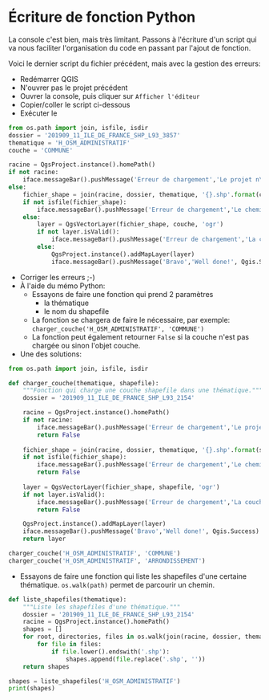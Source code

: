 # Écriture de fonction Python

La console c'est bien, mais très limitant. Passons à l'écriture d'un script qui va nous faciliter 
l'organisation du code en passant par l'ajout de fonction.

Voici le dernier script du fichier précédent, mais avec la gestion des erreurs:
* Redémarrer QGIS
* N'ouvrer pas le projet précédent
* Ouvrer la console, puis cliquer sur `Afficher l'éditeur`
* Copier/coller le script ci-dessous
* Exécuter le

```python
from os.path import join, isfile, isdir
dossier = '201909_11_ILE_DE_FRANCE_SHP_L93_3857'
thematique = 'H_OSM_ADMINISTRATIF'
couche = 'COMMUNE'

racine = QgsProject.instance().homePath()
if not racine:
    iface.messageBar().pushMessage('Erreur de chargement','Le projet n\'est pas enregistré', Qgis.Critical)
else:
    fichier_shape = join(racine, dossier, thematique, '{}.shp'.format(couche))
    if not isfile(fichier_shape):
        iface.messageBar().pushMessage('Erreur de chargement','Le chemin n\'existe pas: "{}"'.format(fichier_shape), Qgis.Critical)
    else:
        layer = QgsVectorLayer(fichier_shape, couche, 'ogr')
        if not layer.isValid():
            iface.messageBar().pushMessage('Erreur de chargement','La couche n\'est pas valide', Qgis.Critical)
        else:
            QgsProject.instance().addMapLayer(layer)
            iface.messageBar().pushMessage('Bravo','Well done!', Qgis.Success)

```
* Corriger les erreurs ;-)
* À l'aide du mémo Python:
	* Essayons de faire une fonction qui prend 2 paramètres
		* la thématique
		* le nom du shapefile
	* La fonction se chargera de faire le nécessaire, par exemple: `charger_couche('H_OSM_ADMINISTRATIF', 'COMMUNE')`
	* La fonction peut également retourner `False` si la couche n'est pas chargée ou sinon l'objet couche.
* Une des solutions:


```python
from os.path import join, isfile, isdir

def charger_couche(thematique, shapefile):
    """Fonction qui charge une couche shapefile dans une thématique."""
    dossier = '201909_11_ILE_DE_FRANCE_SHP_L93_2154'

    racine = QgsProject.instance().homePath()
    if not racine:
        iface.messageBar().pushMessage('Erreur de chargement','Le projet n\'est pas enregistré', Qgis.Critical)
        return False
        
    fichier_shape = join(racine, dossier, thematique, '{}.shp'.format(shapefile))
    if not isfile(fichier_shape):
        iface.messageBar().pushMessage('Erreur de chargement','Le chemin n\'existe pas: "{}"'.format(fichier_shape), Qgis.Critical)
        return False
        
    layer = QgsVectorLayer(fichier_shape, shapefile, 'ogr')
    if not layer.isValid():
        iface.messageBar().pushMessage('Erreur de chargement','La couche n\'est pas valide', Qgis.Critical)
        return False

    QgsProject.instance().addMapLayer(layer)
    iface.messageBar().pushMessage('Bravo','Well done!', Qgis.Success)
    return layer

charger_couche('H_OSM_ADMINISTRATIF', 'COMMUNE')
charger_couche('H_OSM_ADMINISTRATIF', 'ARRONDISSEMENT')
```

* Essayons de faire une fonction qui liste les shapefiles d'une certaine thématique. `os.walk(path)` permet de parcourir un chemin.

```python
def liste_shapefiles(thematique):
    """Liste les shapefiles d'une thématique."""
    dossier = '201909_11_ILE_DE_FRANCE_SHP_L93_2154'
    racine = QgsProject.instance().homePath()
    shapes = []
    for root, directories, files in os.walk(join(racine, dossier, thematique)):
        for file in files:
            if file.lower().endswith('.shp'):
                shapes.append(file.replace('.shp', ''))
    return shapes

shapes = liste_shapefiles('H_OSM_ADMINISTRATIF')
print(shapes)
```
